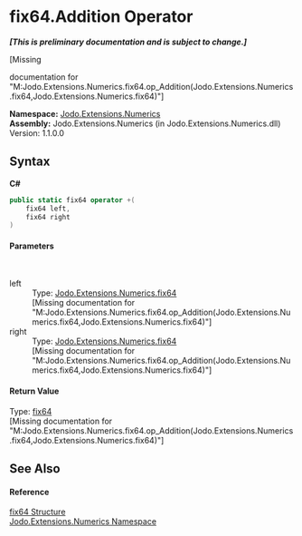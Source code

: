 # fix64.Addition Operator 
 _**\[This is preliminary documentation and is subject to change.\]**_

\[Missing <summary> documentation for "M:Jodo.Extensions.Numerics.fix64.op_Addition(Jodo.Extensions.Numerics.fix64,Jodo.Extensions.Numerics.fix64)"\]

**Namespace:**&nbsp;<a href="N_Jodo_Extensions_Numerics">Jodo.Extensions.Numerics</a><br />**Assembly:**&nbsp;Jodo.Extensions.Numerics (in Jodo.Extensions.Numerics.dll) Version: 1.1.0.0

## Syntax

**C#**<br />
``` C#
public static fix64 operator +(
	fix64 left,
	fix64 right
)
```


#### Parameters
&nbsp;<dl><dt>left</dt><dd>Type: <a href="T_Jodo_Extensions_Numerics_fix64">Jodo.Extensions.Numerics.fix64</a><br />\[Missing <param name="left"/> documentation for "M:Jodo.Extensions.Numerics.fix64.op_Addition(Jodo.Extensions.Numerics.fix64,Jodo.Extensions.Numerics.fix64)"\]</dd><dt>right</dt><dd>Type: <a href="T_Jodo_Extensions_Numerics_fix64">Jodo.Extensions.Numerics.fix64</a><br />\[Missing <param name="right"/> documentation for "M:Jodo.Extensions.Numerics.fix64.op_Addition(Jodo.Extensions.Numerics.fix64,Jodo.Extensions.Numerics.fix64)"\]</dd></dl>

#### Return Value
Type: <a href="T_Jodo_Extensions_Numerics_fix64">fix64</a><br />\[Missing <returns> documentation for "M:Jodo.Extensions.Numerics.fix64.op_Addition(Jodo.Extensions.Numerics.fix64,Jodo.Extensions.Numerics.fix64)"\]

## See Also


#### Reference
<a href="T_Jodo_Extensions_Numerics_fix64">fix64 Structure</a><br /><a href="N_Jodo_Extensions_Numerics">Jodo.Extensions.Numerics Namespace</a><br />